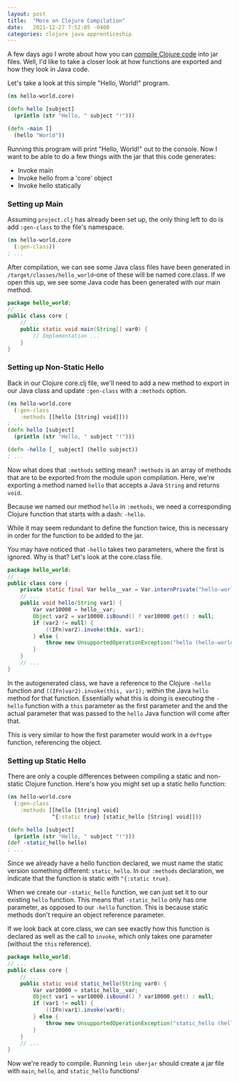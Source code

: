 ```yaml
---
layout: post
title:  "More on Clojure Compilation"
date:   2021-12-27 7:52:05 -0400
categories: clojure java apprenticeship
---
```


A few days ago I wrote about how you can 
[compile Clojure code][clojure-compilation] into jar files.
Well, I'd like to take a closer look at how functions are exported
and how they look in Java code.

Let's take a look at this simple "Hello, World!" program.

````clojure
(ns hello-world.core)

(defn hello [subject]
  (println (str "Hello, " subject "!")))

(defn -main []
  (hello "World"))
````

Running this program will print "Hello, World!" out to the console. 
Now I want to be able to do a few things with the jar that this code generates:
- Invoke main
- Invoke hello from a 'core' object
- Invoke hello statically

### Setting up Main

Assuming `project.clj` has already been set up, the only thing left to do
is add `:gen-class` to the file's namespace.

````clojure
(ns hello-world.core
  (:gen-class))
; ...
````

After compilation, we can see some Java class files have been generated in 
`/target/classes/hello_world`–one of these will be named core.class.
If we open this up, we see some Java code has been generated with our main method.

````java
package hello_world;
// ...
public class core {
    // ...
    public static void main(String[] var0) {
        // Implementation ...
    }
}
````

### Setting up Non-Static Hello

Back in our Clojure core.clj file, we'll need to add a new method to export
in our Java class and update `:gen-class` with a `:methods` option.

````clojure
(ns hello-world.core
  (:gen-class
    :methods [[hello [String] void]]))
; ...
(defn hello [subject]
  (println (str "Hello, " subject "!")))

(defn -hello [_ subject] (hello subject))
; ...
````

Now what does that `:methods` setting mean? `:methods` is an array of methods
that are to be exported from the module upon compilation. Here, we're exporting
a method named `hello` that accepts a Java `String` and returns `void`.

Because we named our method `hello` in `:methods`, we need a corresponding
Clojure function that starts with a dash: `-hello`.

While it may seem redundant to define the function twice, this is necessary
in order for the function to be added to the jar.

You may have noticed that `-hello` takes two parameters, where the first is 
ignored. Why is that? Let's look at the core.class file.

````java
package hello_world;
// ...
public class core {
    private static final Var hello__var = Var.internPrivate("hello-world.core", "-hello");
    // ...
    public void hello(String var1) {
        Var var10000 = hello__var;
        Object var2 = var10000.isBound() ? var10000.get() : null;
        if (var2 != null) {
            ((IFn)var2).invoke(this, var1);
        } else {
            throw new UnsupportedOperationException("hello (hello-world.core/-hello not defined?)");
        }
    }
    // ...
}
````

In the autogenerated class, we have a reference to the Clojure `-hello` function
and `((IFn)var2).invoke(this, var1);` within the Java `hello` method for that function.
Essentially what this is doing is executing the `-hello` function with
a `this` parameter as the first parameter and the and the actual parameter 
that was passed to the `hello` Java function will come after that.

This is very similar to how the first parameter would work in a `deftype`
function, referencing the object.

### Setting up Static Hello

There are only a couple differences between compiling a static and 
non-static Clojure function. Here's how you might set up a static hello function:

````clojure
(ns hello-world.core
  (:gen-class
    :methods [[hello [String] void]
              ^{:static true} [static_hello [String] void]]))

(defn hello [subject]
  (println (str "Hello, " subject "!")))
(def -static_hello hello)
; ...
````

Since we already have a hello function declared, we must name the static 
version something different: `static_hello`. In our `:methods` declaration,
we indicate that the function is static with `^{:static true}`. 

When we create our `-static_hello` function, we can just set it to our 
existing `hello` function. This means that `-static_hello` only has one 
parameter, as opposed to our `-hello` function. This is because static methods
don't require an object reference parameter.

If we look back at core.class, we can see exactly how this function is declared
as well as the call to `invoke`, which only takes one parameter (without the `this` reference).

````java
package hello_world;
// ...
public class core {
    // ...
    public static void static_hello(String var0) {
        Var var10000 = static_hello__var;
        Object var1 = var10000.isBound() ? var10000.get() : null;
        if (var1 != null) {
            ((IFn)var1).invoke(var0);
        } else {
            throw new UnsupportedOperationException("static_hello (hello-world.core/-static_hello not defined?)");
        }
    }
    // ...
}
````

Now we're ready to compile. Running `lein uberjar` should create a jar
file with `main`, `hello`, and `static_hello` functions!

[clojure-compilation]: https://brandoncorrea.dev/clojure/apprenticeship/2021/12/22/clojure-compilation.html